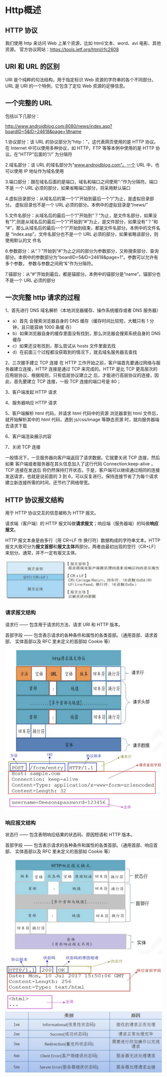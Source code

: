 # Http概述



## HTTP 协议

我们使用 http 来访问 Web 上某个资源，比如 html/文本、word、avi 电影、其他资源。 官方协议网站：https://tools.ietf.org/html/rfc2608



## URI 和 URL 的区别

URI 是个纯粹的句法结构，用于指定标识 Web 资源的字符串的各个不同部分。URL 是 URI 的一个特例，它包含了定位 Web 资源的足够信息。



## 一个完整的 URL

包括以下几部分： 

http://www.androidblog.com:8080/news/index.asp?boardID=5&ID=24618&page=1#name 

1.协议部分：该 URL 的协议部分为“http：”，这代表网页使用的是 HTTP 协议。在 Internet 中可以使用多种协议，如 HTTP，FTP 等等本例中使用的是 HTTP 协议。在"HTTP"后面的“//” 为分隔符

2.域名部分：该 URL 的域名部分为“www.androidblog.com”。一个 URL 中，也可以使用 IP 地址作为域名使用

3.端口部分：跟在域名后面的是端口，域名和端口之间使用“:”作为分隔符。端口不是 一个 URL 必须的部分，如果省略端口部分，将采用默认端口

4.虚拟目录部分：从域名后的第一个“/”开始到最后一个“/”为止，是虚拟目录部分。 虚拟目录也不是一个 URL 必须的部分。本例中的虚拟目录是“/news/”

5.文件名部分：从域名后的最后一个“/”开始到“？”为止，是文件名部分，如果没 有“?”,则是从域名后的最后一个“/”开始到“#”为止，是文件部分，如果没有“？”和 “#”，那么从域名后的最后一个“/”开始到结束，都是文件名部分。本例中的文件名是 “index.asp”。文件名部分也不是一个 URL 必须的部分，如果省略该部分，则使用默认的文 件名

6.参数部分：从“？”开始到“#”为止之间的部分为参数部分，又称搜索部分、查询 部分。本例中的参数部分为“boardID=5&ID=24618&page=1”。参数可以允许有多个参数， 参数与参数之间用“&”作为分隔符。

7.锚部分：从“#”开始到最后，都是锚部分。本例中的锚部分是“name”。锚部分也 不是一个 URL 必须的部分



## 一次完整 http 请求的过程

1、首先进行 DNS 域名解析（本地浏览器缓存、操作系统缓存或者 DNS 服务器）

* a）首先 会搜索浏览器自身的 DNS 缓存（缓存时间比较短，大概只有 1 分钟，且只能容纳 1000 条缓 存） 
* b）如果浏览器自身的缓存里面没有找到，那么浏览器会搜索系统自身的 DNS 缓存 
* c）如果还没有找到，那么尝试从 hosts 文件里面去找 
* d）在前面三个过程都没获取到的情况下，就去域名服务器去查找

2、三次握手建立 TCP 连接 在 HTTP 工作开始之前，客户端首先要通过网络与服务器建立连接，HTTP 连接是通过 TCP 来完成的。HTTP 是比 TCP 更高层次的应用层协议，根据规则，只有低层协议建立之 后，才能进行高层协议的连接，因此，首先要建立 TCP 连接，一般 TCP 连接的端口号是 80； 

3、客户端发起 HTTP 请求 

4、服务器响应 HTTP 请求 

5、客户端解析 html 代码，并请求 html 代码中的资源 浏览器拿到 html 文件后，就开始解析其中的 html 代码，遇到 js/css/image 等静态资源 时，就向服务器端去请求下载 

6、客户端渲染展示内容 

7、关闭 TCP 连接

一般情况下，一旦服务器向客户端返回了请求数据，它就要关闭 TCP 连接，然后如果 客户端或者服务器在其头信息加入了这行代码 Connection:keep-alive ，TCP 连接在发送后 将仍然保持打开状态，于是，客户端可以继续通过相同的连接发送请求，也就是说前面的 3 到 6，可以反复进行。保持连接节省了为每个请求建立新连接所需的时间，还节约了网络带宽。



## HTTP 协议报文结构

用于 HTTP 协议交互的信息被称为 HTTP 报文。

请求端（客户端）的 HTTP 报文叫做**请求报文**；响应端（服务器端）的叫做**响应报文**。

HTTP 报文本身是由多行（用 CR+LF 作 换行符）数据构成的字符串文本。HTTP 报文大致可分为**报文首部**和**报文主体**两部分。两者由最初出现的空行（CR+LF） 来划分。通常，并不一定有报文主体。

<img src="./HTTP报文结构.png">



### 请求报文结构

请求行 —— 包含用于请求的方法、请求 URI 和 HTTP 版本。 

首部字段 —— 包含表示请求的各种条件和属性的各类首部。（通用首部、请求首部、 实体首部以及 RFC 里未定义的首部如 Cookie 等）

<img src="HTTP请求报文结构.png">

### 响应报文结构

状态行 —— 包含表明响应结果的状态码、原因短语和 HTTP 版本。 

首部字段 —— 包含表示请求的各种条件和属性的各类首部。（通用首部、响应首部、 实体首部以及 RFC 里未定义的首部如 Cookie 等）

<img src="HTTP响应报文结构.png">



<img src="./HTTP响应状态码.png">



